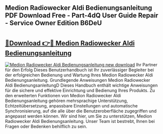 ## Medion Radiowecker Aldi Bedienungsanleitung PDF Download Free - Part-4dQ User Guide Repair - Service Owner Edition B6DeU

# <h2><a href="http://df0mdd.blite.top/?on=Medion+Radiowecker+Aldi+Bedienungsanleitung">🔗Download 👉🔴 Medion Radiowecker Aldi Bedienungsanleitung</a></h2>

[![Medion Radiowecker Aldi Bedienungsanleitung new download](https://i.imgur.com/lujVjoI.png)](http://df0mdd.blite.top/?on=Medion+Radiowecker+Aldi+Bedienungsanleitung)
Ihr Partner für den Erfolg Dieses Benutzerhandbuch ist Ihr zuverlässiger Begleiter bei der erfolgreichen Bedienung und Wartung Ihres Medion Radiowecker Aldi Bedienungsanleitung. Grundlegende Anweisungen Medion Radiowecker Aldi BedienungsanleitungD Dieses Handbuch enthält wichtige Anweisungen für die sichere und effektive Einrichtung und Bedienung Ihres Produkts. Zu den erweiterten Funktionen von Medion Radiowecker Aldi Bedienungsanleitung gehören mehrsprachige Unterstützung, Echtzeitübersetzung, anpassbare Einstellungen und automatische Synchronisierung, auf die alle über die Benutzeroberfläche zugegriffen und angepasst werden können. Wir sind hier, um Sie zu unterstützen, Medion Radiowecker Aldi Bedienungsanleitung. Unser Team ist bestrebt, Ihnen bei Fragen oder Bedenken behilflich zu sein.
